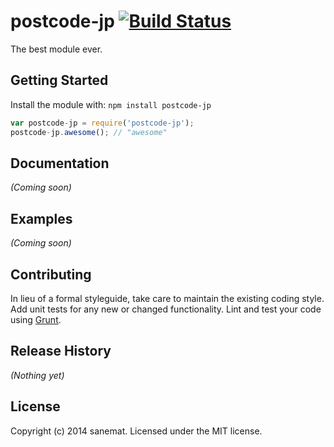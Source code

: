 # postcode-jp [![Build Status](https://secure.travis-ci.org/sanemat/postcode-jp.png?branch=master)](http://travis-ci.org/sanemat/postcode-jp)

The best module ever.

## Getting Started
Install the module with: `npm install postcode-jp`

```javascript
var postcode-jp = require('postcode-jp');
postcode-jp.awesome(); // "awesome"
```

## Documentation
_(Coming soon)_

## Examples
_(Coming soon)_

## Contributing
In lieu of a formal styleguide, take care to maintain the existing coding style. Add unit tests for any new or changed functionality. Lint and test your code using [Grunt](http://gruntjs.com/).

## Release History
_(Nothing yet)_

## License
Copyright (c) 2014 sanemat. Licensed under the MIT license.
